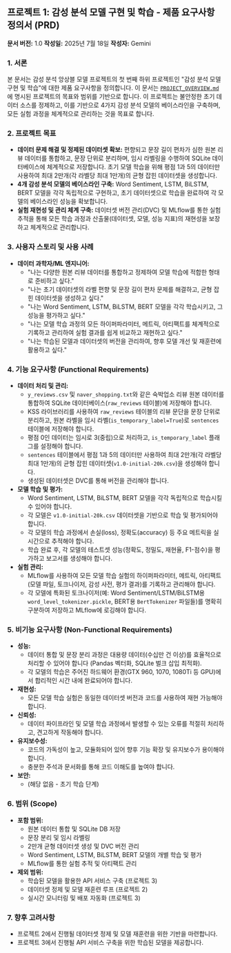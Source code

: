 ## 프로젝트 1: 감성 분석 모델 구현 및 학습 - 제품 요구사항 정의서 (PRD)

**문서 버전:** 1.0
**작성일:** 2025년 7월 18일
**작성자:** Gemini

### 1. 서론

본 문서는 감성 분석 앙상블 모델 프로젝트의 첫 번째 하위 프로젝트인 "감성 분석 모델 구현 및 학습"에 대한 제품 요구사항을 정의합니다. 이 문서는 [`PROJECT_OVERVIEW.md`](PROJECT_OVERVIEW.md)에 명시된 프로젝트의 목표와 범위를 기반으로 합니다. 이 프로젝트는 불안정한 초기 데이터 소스를 정제하고, 이를 기반으로 4가지 감성 분석 모델의 베이스라인을 구축하며, 모든 실험 과정을 체계적으로 관리하는 것을 목표로 합니다.

### 2. 프로젝트 목표

*   **데이터 문제 해결 및 정제된 데이터셋 확보:** 편향되고 문장 길이 편차가 심한 원본 리뷰 데이터를 통합하고, 문장 단위로 분리하며, 임시 라벨링을 수행하여 SQLite 데이터베이스에 체계적으로 저장합니다. 초기 모델 학습을 위해 평점 1과 5의 데이터만 사용하여 최대 2만개(각 라벨당 최대 1만개)의 균형 잡힌 데이터셋을 생성합니다.
*   **4개 감성 분석 모델의 베이스라인 구축:** Word Sentiment, LSTM, BiLSTM, BERT 모델을 각각 독립적으로 구현하고, 초기 데이터셋으로 학습을 완료하여 각 모델의 베이스라인 성능을 확보합니다.
*   **실험 재현성 및 관리 체계 구축:** 데이터셋 버전 관리(DVC) 및 MLflow를 통한 실험 추적을 통해 모든 학습 과정과 산출물(데이터셋, 모델, 성능 지표)의 재현성을 보장하고 체계적으로 관리합니다.

### 3. 사용자 스토리 및 사용 사례

*   **데이터 과학자/ML 엔지니어:**
    *   "나는 다양한 원본 리뷰 데이터를 통합하고 정제하여 모델 학습에 적합한 형태로 준비하고 싶다."
    *   "나는 초기 데이터셋의 라벨 편향 및 문장 길이 편차 문제를 해결하고, 균형 잡힌 데이터셋을 생성하고 싶다."
    *   "나는 Word Sentiment, LSTM, BiLSTM, BERT 모델을 각각 학습시키고, 그 성능을 평가하고 싶다."
    *   "나는 모델 학습 과정의 모든 하이퍼파라미터, 메트릭, 아티팩트를 체계적으로 기록하고 관리하여 실험 결과를 쉽게 비교하고 재현하고 싶다."
    *   "나는 학습된 모델과 데이터셋의 버전을 관리하여, 향후 모델 개선 및 재훈련에 활용하고 싶다."

### 4. 기능 요구사항 (Functional Requirements)

*   **데이터 처리 및 관리:**
    *   `y_reviews.csv` 및 `naver_shopping.txt`와 같은 숙박업소 리뷰 원본 데이터를 통합하여 SQLite 데이터베이스(`raw_reviews` 테이블)에 저장해야 합니다.
    *   KSS 라이브러리를 사용하여 `raw_reviews` 테이블의 리뷰 문단을 문장 단위로 분리하고, 원본 라벨을 임시 라벨(`is_temporary_label=True`)로 `sentences` 테이블에 저장해야 합니다.
    *   평점 0인 데이터는 임시로 3(중립)으로 처리하고, `is_temporary_label` 플래그를 설정해야 합니다.
    *   `sentences` 테이블에서 평점 1과 5의 데이터만 사용하여 최대 2만개(각 라벨당 최대 1만개)의 균형 잡힌 데이터셋(`v1.0-initial-20k.csv`)을 생성해야 합니다.
    *   생성된 데이터셋은 DVC를 통해 버전을 관리해야 합니다.
*   **모델 학습 및 평가:**
    *   Word Sentiment, LSTM, BiLSTM, BERT 모델을 각각 독립적으로 학습시킬 수 있어야 합니다.
    *   각 모델은 `v1.0-initial-20k.csv` 데이터셋을 기반으로 학습 및 평가되어야 합니다.
    *   각 모델의 학습 과정에서 손실(loss), 정확도(accuracy) 등 주요 메트릭을 실시간으로 추적해야 합니다.
    *   학습 완료 후, 각 모델의 테스트셋 성능(정확도, 정밀도, 재현율, F1-점수)을 평가하고 보고서를 생성해야 합니다.
*   **실험 관리:**
    *   MLflow를 사용하여 모든 모델 학습 실험의 하이퍼파라미터, 메트릭, 아티팩트(모델 파일, 토크나이저, 감성 사전, 평가 결과)를 기록하고 관리해야 합니다.
    *   각 모델에 특화된 토크나이저(예: Word Sentiment/LSTM/BiLSTM용 `word_level_tokenizer.pickle`, BERT용 `BertTokenizer` 파일들)를 명확히 구분하여 저장하고 MLflow에 로깅해야 합니다.

### 5. 비기능 요구사항 (Non-Functional Requirements)

*   **성능:**
    *   데이터 통합 및 문장 분리 과정은 대용량 데이터(수십만 건 이상)를 효율적으로 처리할 수 있어야 합니다 (Pandas 벡터화, SQLite 벌크 삽입 최적화).
    *   각 모델의 학습은 주어진 하드웨어 환경(GTX 960, 1070, 1080Ti 등 GPU)에서 합리적인 시간 내에 완료되어야 합니다.
*   **재현성:**
    *   모든 모델 학습 실험은 동일한 데이터셋 버전과 코드를 사용하여 재현 가능해야 합니다.
*   **신뢰성:**
    *   데이터 파이프라인 및 모델 학습 과정에서 발생할 수 있는 오류를 적절히 처리하고, 견고하게 작동해야 합니다.
*   **유지보수성:**
    *   코드의 가독성이 높고, 모듈화되어 있어 향후 기능 확장 및 유지보수가 용이해야 합니다.
    *   충분한 주석과 문서화를 통해 코드 이해도를 높여야 합니다.
*   **보안:**
    *   (해당 없음 - 초기 학습 단계)

### 6. 범위 (Scope)

*   **포함 범위:**
    *   원본 데이터 통합 및 SQLite DB 저장
    *   문장 분리 및 임시 라벨링
    *   2만개 균형 데이터셋 생성 및 DVC 버전 관리
    *   Word Sentiment, LSTM, BiLSTM, BERT 모델의 개별 학습 및 평가
    *   MLflow를 통한 실험 추적 및 아티팩트 관리
*   **제외 범위:**
    *   학습된 모델을 활용한 API 서비스 구축 (프로젝트 3)
    *   데이터셋 정제 및 모델 재훈련 루프 (프로젝트 2)
    *   실시간 모니터링 및 배포 자동화 (프로젝트 3)

### 7. 향후 고려사항

*   프로젝트 2에서 진행될 데이터셋 정제 및 모델 재훈련을 위한 기반을 마련합니다.
*   프로젝트 3에서 진행될 API 서비스 구축을 위한 학습된 모델을 제공합니다.
